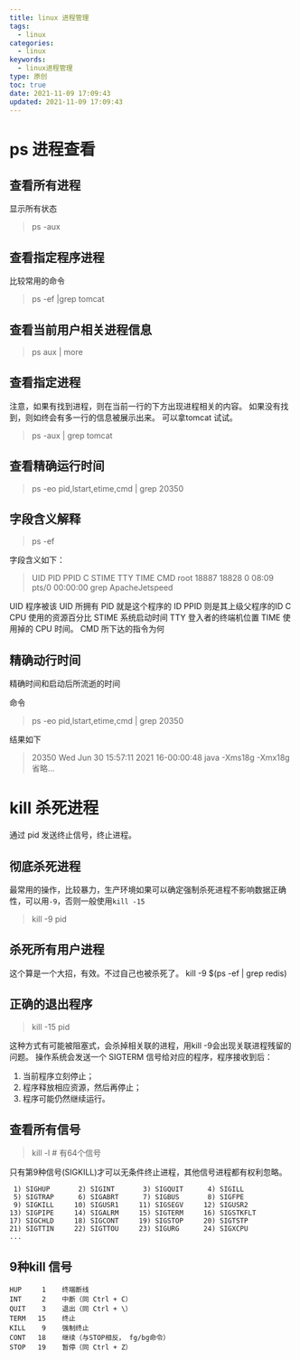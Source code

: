 ```yaml
---
title: linux 进程管理
tags:
  - linux
categories:
  - linux
keywords:
  - linux进程管理
type: 原创
toc: true
date: 2021-11-09 17:09:43
updated: 2021-11-09 17:09:43
---
```


# ps 进程查看

## 查看所有进程

显示所有状态

> ps -aux

## 查看指定程序进程

比较常用的命令

> ps -ef |grep tomcat

## 查看当前用户相关进程信息

> ps aux | more

## 查看指定进程

注意，如果有找到进程，则在当前一行的下方出现进程相关的内容。
如果没有找到，则如终会有多一行的信息被展示出来。
可以拿tomcat 试试。

> ps -aux | grep tomcat

## 查看精确运行时间

> ps -eo pid,lstart,etime,cmd | grep 20350

## 字段含义解释

> ps -ef

字段含义如下：
> UID       PID   PPID     C STIME   TTY    TIME     CMD
> root     18887 18828   0  08:09     pts/0    00:00:00    grep ApacheJetspeed

UID 程序被该 UID 所拥有
PID 就是这个程序的 ID
PPID 则是其上级父程序的ID
C CPU 使用的资源百分比
STIME 系统启动时间
TTY 登入者的终端机位置
TIME 使用掉的 CPU 时间。
CMD 所下达的指令为何

## 精确动行时间

精确时间和启动后所流逝的时间

命令
> ps -eo pid,lstart,etime,cmd | grep 20350

结果如下
> 20350 Wed Jun 30 15:57:11 2021 16-00:00:48 java -Xms18g -Xmx18g 省略...

# kill 杀死进程

通过 pid 发送终止信号，终止进程。

## 彻底杀死进程

最常用的操作，比较暴力，生产环境如果可以确定强制杀死进程不影响数据正确性，可以用`-9`，否则一般使用`kill -15`

> kill -9 pid

## 杀死所有用户进程

这个算是一个大招，有效。不过自己也被杀死了。
kill -9 $(ps -ef | grep redis)

## 正确的退出程序

> kill -15 pid

这种方式有可能被阻塞式，会杀掉相关联的进程，用kill -9会出现关联进程残留的问题。
操作系统会发送一个 SIGTERM 信号给对应的程序，程序接收到后：

1. 当前程序立刻停止；
2. 程序释放相应资源，然后再停止；
3. 程序可能仍然继续运行。

## 查看所有信号

> kill -l    # 有64个信号

只有第9种信号(SIGKILL)才可以无条件终止进程，其他信号进程都有权利忽略。

```console
 1) SIGHUP       2) SIGINT       3) SIGQUIT      4) SIGILL
 5) SIGTRAP      6) SIGABRT      7) SIGBUS       8) SIGFPE
 9) SIGKILL     10) SIGUSR1     11) SIGSEGV     12) SIGUSR2
13) SIGPIPE     14) SIGALRM     15) SIGTERM     16) SIGSTKFLT
17) SIGCHLD     18) SIGCONT     19) SIGSTOP     20) SIGTSTP
21) SIGTTIN     22) SIGTTOU     23) SIGURG      24) SIGXCPU
...
```

## 9种kill 信号

```console
HUP     1    终端断线
INT     2    中断（同 Ctrl + C）
QUIT    3    退出（同 Ctrl + \）
TERM   15    终止
KILL    9    强制终止
CONT   18    继续（与STOP相反， fg/bg命令）
STOP   19    暂停（同 Ctrl + Z）
```
